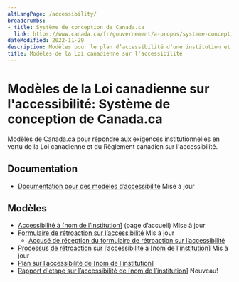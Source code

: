 ```yaml
---
altLangPage: /accessibility/
breadcrumbs:
- title: Système de conception de Canada.ca
  link: https://www.canada.ca/fr/gouvernement/a-propos/systeme-conception.html
dateModified: 2022-11-29
description: Modèles pour le plan d’accessibilité d’une institution et la section de rétroaction. 
title: Modèles de la Loi canadienne sur l'accessibilité
---
```

<h1 property="name" id="wb-cont" dir="ltr"><span class="stacked"><span>Modèles de la Loi canadienne sur l'accessibilité</span>: <span>Système de conception de Canada.ca</span></span></h1>
<p>Modèles de Canada.ca pour répondre aux exigences institutionnelles en vertu de la Loi canadienne et du Règlement canadien sur l'accessibilité.</p>

<h2>Documentation</h2>
<ul>
  <li class="mrgn-tp-lg"><a href="documentation.html">Documentation pour des modèles d’accessibilité</a> <span class="label label-info">Mise à jour</span></li>
 </ul>


<h2>Modèles</h2>
<ul>
  <li class="mrgn-tp-lg"><a href="accessibilite.html">Accessibilité à [nom de l’institution]</a> (page d’accueil) <span class="label label-info">Mise à jour</span></li>
  <li><a href="formulaire-retroaction.html">Formulaire de rétroaction sur l’accessibilité</a> <span class="label label-info">Mis à jour</span>
    <ul>
      <li><a href="retroaction-soumission.html">Accusé de réception du formulaire de rétroaction sur l’accessibilité</a></li>
    </ul></li>
  <li><a href="processus-retroaction.html">Processus de rétroaction sur l’accessibilité à [nom de l’institution]</a> <span class="label label-info">Mis à jour</span></li>
  <li><a href="plan.html">Plan sur l’accessibilité de [nom de l’institution]</a></li>
  <li><a href="rapport-etape.html">Rapport d'étape sur l’accessibilité de [nom de l’institution]</a> <span class="label label-info">Nouveau!</span></li>
</ul>
